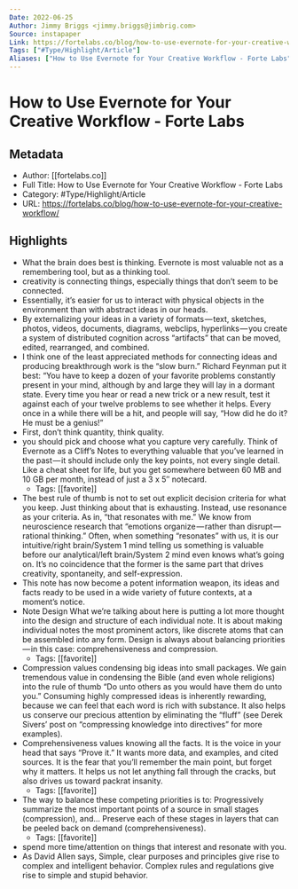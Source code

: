 ```yaml
---
Date: 2022-06-25
Author: Jimmy Briggs <jimmy.briggs@jimbrig.com>
Source: instapaper
Link: https://fortelabs.co/blog/how-to-use-evernote-for-your-creative-workflow/
Tags: ["#Type/Highlight/Article"]
Aliases: ["How to Use Evernote for Your Creative Workflow - Forte Labs", "How to Use Evernote for Your Creative Workflow - Forte Labs"]
---
```

# How to Use Evernote for Your Creative Workflow - Forte Labs

## Metadata
- Author: [[fortelabs.co]]
- Full Title: How to Use Evernote for Your Creative Workflow - Forte Labs
- Category: #Type/Highlight/Article
- URL: https://fortelabs.co/blog/how-to-use-evernote-for-your-creative-workflow/

## Highlights
- What the brain does best is thinking. Evernote is most valuable not as a remembering tool, but as a thinking tool.
- creativity is connecting things, especially things that don’t seem to be connected.
- Essentially, it’s easier for us to interact with physical objects in the environment than with abstract ideas in our heads.
- By externalizing your ideas in a variety of formats — text, sketches, photos, videos, documents, diagrams, webclips, hyperlinks — you create a system of distributed cognition across “artifacts” that can be moved, edited, rearranged, and combined.
- I think one of the least appreciated methods for connecting ideas and producing breakthrough work is the “slow burn.”
  Richard Feynman put it best:
  “You have to keep a dozen of your favorite problems constantly present in your mind, although by and large they will lay in a dormant state. Every time you hear or read a new trick or a new result, test it against each of your twelve problems to see whether it helps. Every once in a while there will be a hit, and people will say, “How did he do it? He must be a genius!”
- First, don’t think quantity, think quality.
- you should pick and choose what you capture very carefully. Think of Evernote as a Cliff’s Notes to everything valuable that you’ve learned in the past — it should include only the key points, not every single detail. Like a cheat sheet for life, but you get somewhere between 60 MB and 10 GB per month, instead of just a 3 x 5″ notecard.
    - Tags: [[favorite]] 
- The best rule of thumb is not to set out explicit decision criteria for what you keep. Just thinking about that is exhausting.
  Instead, use resonance as your criteria. As in, “that resonates with me.” We know from neuroscience research that “emotions organize — rather than disrupt — rational thinking.” Often, when something “resonates” with us, it is our intuitive/right brain/System 1 mind telling us something is valuable before our analytical/left brain/System 2 mind even knows what’s going on. It’s no coincidence that the former is the same part that drives creativity, spontaneity, and self-expression.
- This note has now become a potent information weapon, its ideas and facts ready to be used in a wide variety of future contexts, at a moment’s notice.
- Note Design
  What we’re talking about here is putting a lot more thought into the design and structure of each individual note. It is about making individual notes the most prominent actors, like discrete atoms that can be assembled into any form.
  Design is always about balancing priorities — in this case: comprehensiveness and compression.
    - Tags: [[favorite]] 
- Compression values condensing big ideas into small packages. We gain tremendous value in condensing the Bible (and even whole religions) into the rule of thumb “Do unto others as you would have them do unto you.” Consuming highly compressed ideas is inherently rewarding, because we can feel that each word is rich with substance. It also helps us conserve our precious attention by eliminating the “fluff” (see Derek Sivers’ post on “compressing knowledge into directives” for more examples).
- Comprehensiveness values knowing all the facts. It is the voice in your head that says “Prove it.” It wants more data, and examples, and cited sources. It is the fear that you’ll remember the main point, but forget why it matters. It helps us not let anything fall through the cracks, but also drives us toward packrat insanity.
    - Tags: [[favorite]] 
- The way to balance these competing priorities is to:
  Progressively summarize the most important points of a source in small stages (compression), and…
  Preserve each of these stages in layers that can be peeled back on demand (comprehensiveness).
    - Tags: [[favorite]] 
- spend more time/attention on things that interest and resonate with you.
- As David Allen says,
  Simple, clear purposes and principles give rise to complex and intelligent behavior. Complex rules and regulations give rise to simple and stupid behavior.
